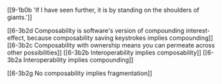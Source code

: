 [[9-1b0b 'If I have seen further, it is by standing on the shoulders of giants.']]

[[6-3b2d Composability is software's version of compounding interest-effect, because composability saving keystrokes implies compounding]]
[[6-3b2c Composability with ownership means you can permeate across other possibilities]]
[[6-3b2b Interoperability implies composability]]
[[6-3b2a Interoperability implies compounding]]

[[6-3b2g No composability implies fragmentation]]